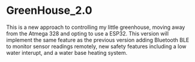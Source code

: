 # GreenHouse_2.0

This is a new approach to controlling my little greenhouse, moving away from the Atmega 328 and opting to use a ESP32. This version will implement the same feature as the previous version adding Bluetooth BLE to monitor sensor readings remotely, new safety features including a low water interupt, and a water base heating system.
